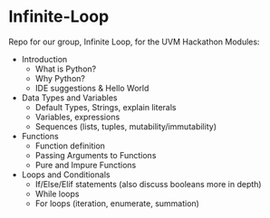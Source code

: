 # Infinite-Loop
Repo for our group, Infinite Loop, for the UVM Hackathon
Modules:
- Introduction
  - What is Python?
  - Why Python?
  - IDE suggestions & Hello World
- Data Types and Variables
  - Default Types, Strings, explain literals
  - Variables, expressions
  - Sequences (lists, tuples, mutability/immutability)
- Functions
  - Function definition
  - Passing Arguments to Functions
  - Pure and Impure Functions
- Loops and Conditionals
  - If/Else/Elif statements (also discuss booleans more in depth)
  - While loops 
  - For loops (iteration, enumerate, summation)

